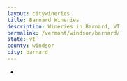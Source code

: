 ```yaml
---
layout: citywineries
title: Barnard Wineries
description: Wineries in Barnard, VT
permalink: /vermont/windsor/barnard/
state: vt
county: windsor
city: barnard
---
```

-
